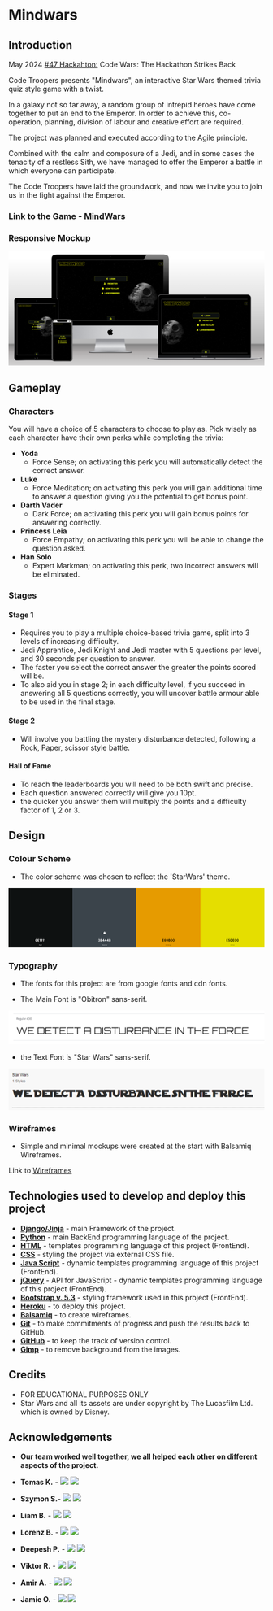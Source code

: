 # Mindwars

## Introduction

May 2024 [#47 Hackahton:]((https://hackathon.codeinstitute.net/hackathon/47/))
Code Wars: The Hackathon Strikes Back

Code Troopers presents "Mindwars", an interactive Star Wars themed trivia quiz style game with a twist.

In a galaxy not so far away, a random group of intrepid heroes have come together to put an end to the Emperor. In order to achieve this, co-operation, planning, division of labour and creative effort are required. 

The project was planned and executed according to the Agile principle. 

Combined with the calm and composure of a Jedi, and in some cases the tenacity of a restless Sith, we have managed to offer the Emperor a battle in which everyone can participate.

The Code Troopers have laid the groundwork, and now we invite you to join us in the fight against the Emperor.

### Link to the Game - [MindWars](https://star-wars-e347f35c852d.herokuapp.com/)

### Responsive Mockup 
![Mockup](readme_img/mockup.png)

## Gameplay

### Characters

You will have a choice of 5 characters to choose to play as. Pick wisely as each character have their own perks while completing the trivia:

- **Yoda**  
	- Force Sense; on activating this perk you will automatically detect the correct answer.
- **Luke** 
	- Force Meditation; on activating this perk you will gain additional time to answer a question giving you the potential to get bonus point.
- **Darth Vader**  
	- Dark Force; on activating this perk you will gain bonus points for answering correctly.
- **Princess Leia**  
	- Force Empathy; on activating this perk you will be able to change the question asked.
- **Han Solo**  
	- Expert Markman; on activating this perk, two incorrect answers will be eliminated.

### Stages

#### **Stage 1**

- Requires you to play a multiple choice-based trivia game, split into 3 levels of increasing difficulty.
- Jedi Apprentice, Jedi Knight and Jedi master with 5 questions per level, and 30 seconds per question to answer.
- The faster you select the correct answer the greater the points scored will be.
- To also aid you in stage 2; in each difficulty level, if you succeed in answering all 5 questions correctly, you will uncover battle armour able to be used in the final stage.

#### **Stage 2**

- Will involve you battling the mystery disturbance detected, following a Rock, Paper, scissor style battle.

#### Hall of Fame
- To reach the leaderboards you will need to be both swift and precise.
- Each question answered correctly will give you 10pt.
- the quicker you answer them will multiply the points and a difficulty factor of 1, 2 or 3.

## Design

### Colour Scheme

- The color scheme was chosen to reflect the 'StarWars' theme.

![colour palette](readme_img/color-palette.png)

### Typography

- The fonts for this project are from google fonts and cdn fonts.

- The Main Font is "Obitron" sans-serif.

![Obitron](readme_img/orbitron.png)

- the Text Font is "Star Wars" sans-serif.

![Star Wars](readme_img/star-wars.png)

### Wireframes
- Simple and minimal mockups were created at the start with Balsamiq Wireframes.

Link to [Wireframes](https://github.com/tomik-z-cech/hackathon-may-2024-team-9/tree/main/readme_img/wireframes.pdf)

## Technologies used to develop and deploy this project

- [**Django/Jinja**](https://docs.djangoproject.com/en/5.0/) - main Framework of the project.
- [**Python**](https://www.python.org/) - main BackEnd programming language of the project.
- [**HTML**](https://developer.mozilla.org/en-US/docs/Web/HTML) - templates programming language of this project (FrontEnd).
- [**CSS**](https://developer.mozilla.org/en-US/docs/Web/CSS) - styling the project via external CSS file.
- [**Java Script**](https://developer.mozilla.org/en-US/docs/Web/JavaScript) - dynamic templates programming language of this project (FrontEnd).
- [**jQuery**](https://api.jquery.com/) - API for JavaScript - dynamic templates programming language of this project (FrontEnd).
- [**Bootstrap v. 5.3**](https://getbootstrap.com/) - styling framework used in this project (FrontEnd).
- [**Heroku**](https://heroku.com) - to deploy this project.
- [**Balsamiq**](https://balsamiq.com/support/) - to create wireframes.
- [**Git**](https://git-scm.com/doc) - to make commitments of progress and push the results back to GitHub.
- [**GitHub**](https://github.com/) - to keep the track of version control.
- [**Gimp**](https://www.gimp.org/) - to remove background from the images.

## Credits
- FOR EDUCATIONAL PURPOSES ONLY
- Star Wars and all its assets are under copyright by The Lucasfilm Ltd. which is owned by Disney.

## Acknowledgements
- **Our team worked well together, we all helped each other on different aspects of the project.** 

- **Tomas K.** - [<img src="https://img.icons8.com/color/24/000000/linkedin.png"/>](https://www.linkedin.com/in/tomas-kubancik/) [<img src="https://img.icons8.com/color/24/ffffff/github.png"/>](https://github.com/tomik-z-cech)
- **Szymon S.**- [<img src="https://img.icons8.com/color/24/000000/linkedin.png"/>](https://www.linkedin.com/in/szymon-stepien-4b60a547/) [<img src="https://img.icons8.com/color/24/ffffff/github.png"/>](https://github.com/ObiOne84)
- **Liam B.**  - [<img src="https://img.icons8.com/color/24/000000/linkedin.png"/>](https://www.linkedin.com/in/liam-blake-985239225/) [<img src="https://img.icons8.com/color/24/ffffff/github.png"/>](https://github.com/Liam-WB)
- **Lorenz B.** - [<img src="https://img.icons8.com/color/24/000000/linkedin.png"/>](https://linkedin.com/in/lorenz-b-swe) [<img src="https://img.icons8.com/color/24/ffffff/github.png"/>](https://github.com/Lorenz-127)
- **Deepesh P.** - [<img src="https://img.icons8.com/color/24/000000/linkedin.png"/>](https://www.linkedin.com/in/deepesh-patel-1b9747307/) [<img src="https://img.icons8.com/color/24/ffffff/github.png"/>]()
- **Viktor R.** - [<img src="https://img.icons8.com/color/24/000000/linkedin.png"/>](https://www.linkedin.com/in/viktor-rura/) [<img src="https://img.icons8.com/color/24/ffffff/github.png"/>](https://github.com/rurakite)
- **Amir A.** - [<img src="https://img.icons8.com/color/24/000000/linkedin.png"/>](https://www.linkedin.com/in/amir-ahmed-brm-uk/) [<img src="https://img.icons8.com/color/24/ffffff/github.png"/>](https://github.com/AmirAkmed)
- **Jamie O.** - [<img src="https://img.icons8.com/color/24/000000/linkedin.png"/>](https://www.linkedin.com/in/jamie2023/) [<img src="https://img.icons8.com/color/24/ffffff/github.png"/>](https://github.com/jamie33o)
